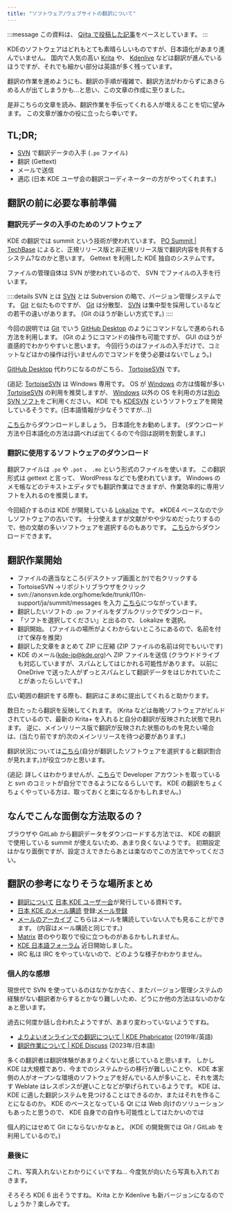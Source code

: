 ```yaml
---
title: "ソフトウェア/ウェブサイトの翻訳について"
---
```

:::message
この資料は、 [Qiita で投稿した記事](https://qiita.com/Lemon73/items/ad93e1ab5bad0cd1b44a)をベースとしています。
:::

KDEのソフトウェアはどれもとても素晴らしいものですが、日本語化があまり進んでいません。
国内で人気の高い [Krita](https://krita.org) や、 [Kdenlive](https://kdenlive.org) などは翻訳が進んでいるほうですが、それでも細かい部分は英語が多く残っています。

翻訳の作業を進めようにも、翻訳の手順が複雑で、翻訳方法がわからずにあきらめる人が出てしまうかも…と思い、この文章の作成に至りました。

是非こちらの文章を読み、翻訳作業を手伝ってくれる人が増えることを切に望みます。
この文章が誰かの役に立ったら幸いです。

## TL;DR;
- [SVN](https://subversion.apache.org) で翻訳データの入手 (`.po` ファイル)
- 翻訳 (Gettext)
- メールで送信
- 適応 (日本 KDE ユーザ会の翻訳コーディネーターの方がやってくれます。)

## 翻訳の前に必要な事前準備
### 翻訳元データの入手のためのソフトウェア

KDE の翻訳では summit という技術が使われています。
[PO Summit | TechBase](https://techbase.kde.org/Localization/Workflows/PO_Summit) によると、正規リリース版と非正規リリース版で翻訳内容を共有するシステム?なのかと思います。
Gettext を利用した KDE 独自のシステムです。

ファイルの管理自体は SVN が使われているので、 SVN でファイルの入手を行います。

::::details SVN とは
[SVN](https://subversion.apache.org) とは Subversion の略で、バージョン管理システムです。
[Git](https://git-scm.com) と似たものですが、 [Git](https://git-scm.com) は分散型、 [SVN](https://subversion.apache.org) は集中型を採用しているなどの若干の違いがあります。 (Git のほうが新しい方式です。)
::::

今回の説明では [Git](https://git-scm.com) でいう [GitHub Desktop](https://docs.github.com/ja/desktop/installing-and-configuring-github-desktop/installing-and-authenticating-to-github-desktop/installing-github-desktop) のようにコマンドなしで進められる方法を利用します。 (Git のようにコマンドの操作も可能ですが、 GUI のほうが直感的でわかりやすいと思います。
今回行うのはファイルの入手だけで、コミットなどほかの操作は行いませんのでコマンドを使う必要はないでしょう。)

[GitHub Desktop](https://docs.github.com/ja/desktop/installing-and-configuring-github-desktop/installing-and-authenticating-to-github-desktop/installing-github-desktop) 代わりになるのがこちら、 [TortoiseSVN](https://tortoisesvn.net) です。

(追記: [TortoiseSVN](https://tortoisesvn.net) は Windows 専用です。
OS が [Windows](https://www.microsoft.com/ja-jp/windows) の方は情報が多い [TortoiseSVN](https://tortoisesvn.net) の利用を推奨しますが、 [Windows](https://www.microsoft.com/ja-jp/windows) 以外の OS を利用の方は[別の SVN ソフト](https://ja.wikipedia.org/wiki/Apache_Subversion#クライアント)をご利用ください。
KDE でも [KDESVN](https://apps.kde.org/kdesvn/) というソフトウェアを開発しているそうです。(日本語情報が少なそうですが…))

[こちら](https://tortoisesvn.net/downloads.html)からダウンロードしましょう。
日本語化をお勧めします。
(ダウンロード方法や日本語化の方法は調べれば出てくるので今回は説明を割愛します。)

### 翻訳に使用するソフトウェアのダウンロード

翻訳ファイルは `.po` や `.pot` 、 `.mo` という形式のファイルを使います。
この翻訳形式は gettext と言って、 WordPress などでも使われています。
Windows のメモ帳などのテキストエディタでも翻訳作業はできますが、作業効率的に専用ソフトを入れるのを推奨します。

今回紹介するのは KDE が開発している [Lokalize](https://userbase.kde.org/Lokalize) です。
※KDE4 ベースなので少しソフトウェアの古いです。
十分使えますが文献がやや少なめだったりするので、他の文献の多いソフトウェアを選択するのもありです。
[こちら](https://binary-factory.kde.org/job/Lokalize_Release_win64/)からダウンロードできます。

## 翻訳作業開始
- ファイルの適当なところ(デスクトップ画面とか)で右クリックする
- TortoiseSVN →リポジトリブラウザをクリック
- svn://anonsvn.kde.org/home/kde/trunk/l10n-support/ja/summit/messages を入力
[こちら](https://websvn.kde.org/trunk/l10n-support/ja/summit/messages/)につながっています。
- 翻訳したいソフトの `.po` ファイルをダブルクリックでダウンロード。
- 「ソフトを選択してください」と出るので、 Lokalize を選択。
- 翻訳開始。
(ファイルの場所がよくわからないところにあるので、名前を付けて保存を推奨)
- 翻訳した文章をまとめて ZIP に圧縮
(ZIP ファイルの名前は何でもいいです)
- KDE のメール(kde-jp@kde.org)へ ZIP ファイルを送信
(クラウドドライブも対応していますが、スパムとしてはじかれる可能性があります。
以前に OneDrive で送った人がずっとスパムとして翻訳データをはじかれていたことがあったらしいです。)

広い範囲の翻訳をする際も、翻訳はこまめに提出してくれると助かります。

数日たったら翻訳を反映してくれます。
(Krita などは毎晩ソフトウェアがビルドされているので、最新の Krita+ を入れると自分の翻訳が反映された状態で見れます。
逆に、メインリリース版で翻訳が反映された状態のものを見たい場合は、(当たり前ですが)次のメインリリースを待つ必要があります。)

翻訳状況については[こちら](https://l10n.kde.org/stats/gui/stable-kf5/team/ja/)(自分が翻訳したソフトウェアを選択すると翻訳割合が見れます。)が役立つかと思います。

(追記: 詳しくはわかりませんが、[こちら](https://identity.kde.org/index.php?r=developerApplication)で Developer アカウントを取っていると svn のコミットが自分でできるようになるらしいです。
KDE の翻訳をちょくちょくやっている方は、取っておくと楽になるかもしれません。)

## なんでこんな面倒な方法取るの？
ブラウザや GitLab から翻訳データをダウンロードする方法では、 KDE の翻訳で使用している summit が使えないため、あまり良くないようです。
初期設定はかなり面倒ですが、設定さえできたらあとは楽なのでこの方法でやってください。

## 翻訳の参考になりそうな場所まとめ
- [翻訳について](https://jp.kde.org/community/getinvolved/translation/)
[日本 KDE ユーザー会](https://jp.kde.org)が発行している資料です。
- [日本 KDE のメール購読](https://jp.kde.org/community/whatiskdejp/communicate/)
登録:[メール登録](https://mail.kde.org/mailman/listinfo/kde-jp)
- [メールのアーカイブ](https://mail.kde.org/pipermail/kde-jp/)
こちらはメールを購読していない人でも見ることができます。
(内容はメール購読と同じです。)
- [Matrix](https://app.element.io/#/room/#jp:kde.org)
昔のやり取りで役に立つものがあるかもしれません。
- [KDE 日本語フォーラム](https://discuss.kde.org/c/local-communities/kde/21)
近日開始しました。
- IRC
私は IRC をやっていないので、どのような様子かわかりません。

### 個人的な感想
現世代で SVN を使っているのはなかなか古く、またバージョン管理システムの経験がない翻訳者からするとかなり難しいため、どうにか他の方法はないのかなぁと思います。

過去に何度か話し合われたようですが、あまり変わっていないようですね。
- [よりよいオンラインでの翻訳について | KDE Phabricator](https://phabricator.kde.org/T11070) (2019年/英語)
- [翻訳作業について | KDE Discuss](https://discuss.kde.org/t/topic/9034) (2023年/日本語)

多くの翻訳者は翻訳体験があまりよくないと感じていると思います。
しかし KDE は大規模であり、今までのシステムからの移行が難しいことや、 KDE 本家側の人がオープンな環境のソフトウェアを好んでいる人が多いこと、それを満たす Weblate はレスポンスが遅いことなどが挙げられているようです。
KDE は、 KDE に適した翻訳システムを見つけることはできるのか、またはそれを作ることになるのか。
KDE のベースとなっている Qt には Web 向けのソリューションもあったと思うので、 KDE 自身での自作も可能性としてはたかいのでは

個人的にはせめて Git にならないかなぁと。
(KDE の開発側では Git / GitLab を利用しているので。)

### 最後に
これ、写真入れないとわかりにくいですね…
今度気が向いたら写真も入れておきます。

そろそろ KDE 6 出そうですね。
Krita とか Kdenlive も新バージョンになるのでしょうか？楽しみです。
